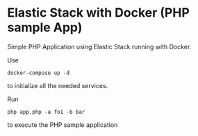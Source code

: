 # Elastic Stack with Docker (PHP sample App)

Simple PHP Application using Elastic Stack running with Docker.

Use

``docker-compose up -d ``

to initialize all the needed services.

Run

``php app.php -a fo1 -b bar``

to execute the PHP sample application